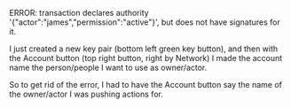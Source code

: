 ERROR:
    transaction declares authority '{"actor":"james","permission":"active"}', 
    but does not have signatures for it.

I just created a new key pair (bottom left green key button), and then with the Account button (top right button, right by Network) I made the account name the person/people I want to use as owner/actor.

So to get rid of the error, I had to have the Account button say the name of the owner/actor I was pushing actions for.